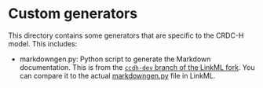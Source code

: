 # Custom generators

This directory contains some generators that are specific to
the CRDC-H model. This includes:

- markdowngen.py: Python script to generate the Markdown documentation.
  This is from the [`ccdh-dev` branch of the LinkML fork]. You can compare
  it to the actual [markdowngen.py] file in LinkML.

[`ccdh-dev` branch of the LinkML fork]: https://github.com/cancerDHC/linkml/blob/a1b81c7bbedfdee659c7c2e99810b08f18ee4fa6/linkml/generators/markdowngen.py
[markdowngen.py]: https://github.com/linkml/linkml/blob/0f59fc520014d81e470dab6994561dbd0bb3d508/linkml/generators/markdowngen.py

